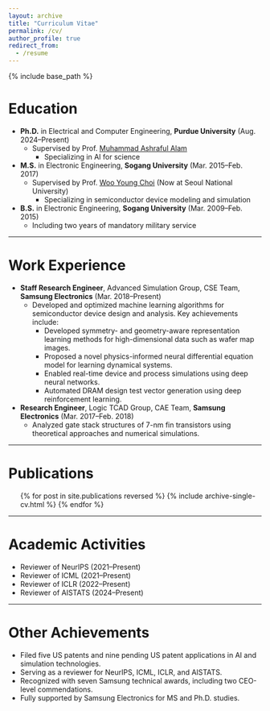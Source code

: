 ```yaml
---
layout: archive
title: "Curriculum Vitae"
permalink: /cv/
author_profile: true
redirect_from:
  - /resume
---
```


{% include base_path %}

Education
======
* **Ph.D.** in Electrical and Computer Engineering, **Purdue University**  (Aug. 2024–Present)
  * Supervised by Prof. [Muhammad Ashraful Alam](https://sites.google.com/view/alam-research-group/home)
    * Specializing in AI for science
* **M.S.** in Electronic Engineering, **Sogang University** (Mar. 2015–Feb. 2017)
  * Supervised by Prof. [Woo Young Choi](https://sites.google.com/view/snutidl) (Now at Seoul National University)
    * Specializing in semiconductor device modeling and simulation
* **B.S.** in Electronic Engineering, **Sogang University** (Mar. 2009–Feb. 2015)
    * Including two years of mandatory military service
<hr>

Work Experience
======
* **Staff Research Engineer**, Advanced Simulation Group, CSE Team, **Samsung Electronics** (Mar. 2018–Present) 
  * Developed and optimized machine learning algorithms for semiconductor device design and analysis. Key achievements include:
    * Developed symmetry- and geometry-aware representation learning methods for high-dimensional data such as wafer map images.
    * Proposed a novel physics-informed neural differential equation model for learning dynamical systems. 
    * Enabled real-time device and process simulations using deep neural networks. 
    * Automated DRAM design test vector generation using deep reinforcement learning.
* **Research Engineer**, Logic TCAD Group, CAE Team, **Samsung Electronics** (Mar. 2017–Feb. 2018)
  * Analyzed gate stack structures of 7-nm fin transistors using theoretical approaches and numerical simulations.
<hr>

Publications
======
<ul class="publication-list">
  {% for post in site.publications reversed %}
    {% include archive-single-cv.html %}
  {% endfor %}
</ul>
<hr>

Academic Activities
=====
* Reviewer of NeurIPS (2021–Present)
* Reviewer of ICML (2021–Present)
* Reviewer of ICLR (2022–Present)
* Reviewer of AISTATS (2024–Present)
<hr>

Other Achievements
=====
* Filed five US patents and nine pending US patent applications in AI and simulation technologies.
* Serving as a reviewer for NeurIPS, ICML, ICLR, and AISTATS.
* Recognized with seven Samsung technical awards, including two CEO-level commendations.
* Fully supported by Samsung Electronics for MS and Ph.D. studies.
